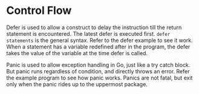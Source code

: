 # Control Flow

Defer is used to allow a construct to delay the instruction till the return statement is encountered. The latest defer is executed first.
`defer statements` is the general syntax. Refer to the defer example to see it work.
When a statement has a variable redefined after in the program, the defer takes the value of the variable at the time defer is called.

Panic is used to allow exception handling in Go, just like a try catch block. But panic runs regardless of condition, and directly throws an error. Refer the example program to see how panic works.
Panics are not fatal, but exit only when the panic rides up to the uppermost package.